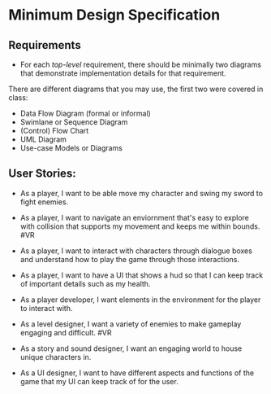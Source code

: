 # Minimum Design Specification

## Requirements
* For each _top-level_ requirement, there should be minimally two diagrams that demonstrate implementation details for that requirement.

There are different diagrams that you may use, the first two were covered in class:
* Data Flow Diagram (formal or informal)
* Swimlane or Sequence Diagram
* (Control) Flow Chart
* UML Diagram
* Use-case Models or Diagrams

## User Stories:
* As a player, I want to be able move my character and swing my sword to fight enemies.
  
* As a player, I want to navigate an enviornment that's easy to explore with collision that supports my movement and keeps me within bounds. #VR
  
* As a player, I want to interact with characters through dialogue boxes and understand how to play the game through those interactions.
  
* As a player, I want to have a UI that shows a hud so that I can keep track of important details such as my health.
 
* As a player developer, I want elements in the environment for the player to interact with.
 
* As a level designer, I want a variety of enemies to make gameplay engaging and difficult. #VR
 
* As a story and sound designer, I want an engaging world to house unique characters in.
  
* As a UI designer, I want to have different aspects and functions of the game that my UI can keep track of for the user.
